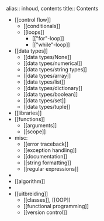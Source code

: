 alias:: inhoud, contents
title:: Contents

- [[control flow]]
    - [[conditionals]]
    - [[loops]]
        - [["for"-loop]]
        - [["while"-loop]]
- [[data types]]
    - [[data types/None]]
    - [[data types/numerical]]
    - [[data types/string types]]
    - [[data types/array]]
    - [[data types/list]]
    - [[data types/dictionary]]
    - [[data types/boolean]]
    - [[data types/set]]
    - [[data types/tuple]]
- [[libraries]]
- [[functions]]
    - [[arguments]]
    - [[scope]]
- misc:
    - [[error traceback]]
    - [[exception handling]]
    - [[documentation]]
    - [[string formatting]]
    - [[regular expressions]]
-
- [[algorithm]]
-
- [[uitbreiding]]
    - [[classes]], [[OOP]]
    - [[functional programming]]
    - [[version control]]